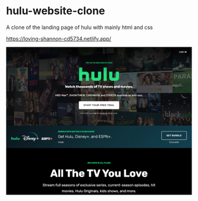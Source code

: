 # hulu-website-clone
A clone of the landing page of hulu with mainly html and css

https://loving-shannon-cd5734.netlify.app/

![screen](img/screen.png?raw=true)
